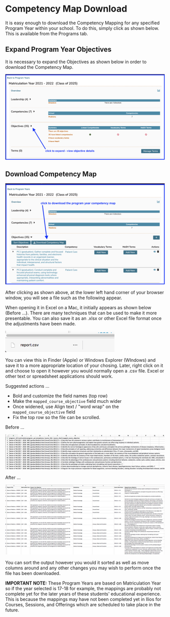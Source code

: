 # Competency Map Download

It is easy enough to download the Competency Mapping for any specified Program Year within your school. To do this, simply click as shown below. This is available from the Programs tab.

## Expand Program Year Objectives

It is necessary to expand the Objectives as shown below in order to download the Competency Map.

![click to expand](../images/programs/competency_map_download/click_to_expand.png)

## Download Competency Map

![click to download](../images/programs/competency_map_download/click_to_download.png)

After clicking as shown above, at the lower left hand corner of your browser window, you will see a file such as the following appear.

When opening it in Excel on a Mac, it initially appears as shown below (Before ...). There are many techniques that can be used to make it more presentable. You can also save it as an .xlsx or other Excel file format once the adjustments have been made.

![.csv link shown](../images/programs/competency_map_download/csv_link_shown.png)

You can view this in Finder (Apple) or Windows Explorer (WIndows) and save it to a more appropriate location of your chosing. Later, right click on it and choose to open it however you would normally open a .csv file. Excel or other text or spreadsheet applications should work.

Suggested actions ...

* Bold and customize the field names (top row)
* Make the `mapped_course_objective` field much wider
* Once widened, use Align text / "word wrap" on the `mapped_course_objective` field
* Fix the top row so the file can be scrolled.

Before ...

![Before formatting the output ...](../images/programs/competency_map_download/before_formatting.png)

After ...

![After formatting the output ...](../images/programs/competency_map_download/after_formatting.png)

You can sort the output however you would it sorted as well as move columns around and any other changes you may wish to perform once the file has been downloaded.

**IMPORTANT NOTE:** These Program Years are based on Matriculation Year so if the year selected is 17-18 for example, the mappings are probably not complete yet for the later years of these students' educational experience. This is because the mappings may have not been completed yet in Ilios for Courses, Sessions, and Offerings which are scheduled to take place in the future.


